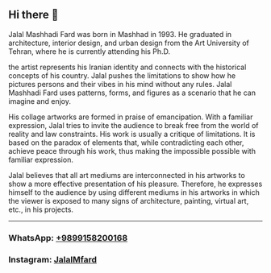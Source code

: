 ## Hi there 👋

Jalal Mashhadi Fard was born in Mashhad in 1993. He graduated in architecture, interior design, and urban design from the Art University of Tehran, where he is currently attending his Ph.D.

the artist represents his Iranian identity and connects with the historical concepts of his country. Jalal pushes the limitations to show how he pictures persons and their vibes in his mind without any rules. Jalal Mashhadi Fard uses patterns, forms, and figures as a scenario that he can imagine and enjoy.

His collage artworks are formed in praise of emancipation. With a familiar expression, Jalal tries to invite the audience to break free from the world of reality and law constraints. His work is usually a critique of limitations. It is based on the paradox of elements that, while contradicting each other, achieve peace through his work, thus making the impossible possible with familiar expression.

Jalal believes that all art mediums are interconnected in his artworks to show a more effective presentation of his pleasure. Therefore, he expresses himself to the audience by using different mediums in his artworks in which the viewer is exposed to many signs of architecture, painting, virtual art, etc., in his projects.

---
### WhatsApp: [+9899158200168](https://wa.me/9899158200168)
### Instagram: [JalalMfard](https://www.instagram.com/JalalMfard/)

